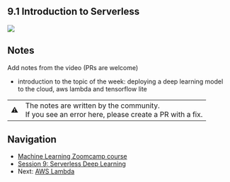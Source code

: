 
## 9.1 Introduction to Serverless

<a href="https://www.youtube.com/watch?v=JLIVwIsU6RA&list=PL3MmuxUbc_hIhxl5Ji8t4O6lPAOpHaCLR"><img src="images/thumbnail-9-01.jpg"></a>
 




## Notes

Add notes from the video (PRs are welcome)

* introduction to the topic of the week: deploying a deep learning model to the cloud, aws lambda and tensorflow lite

<table>
   <tr>
      <td>⚠️</td>
      <td>
         The notes are written by the community. <br>
         If you see an error here, please create a PR with a fix.
      </td>
   </tr>
</table>


## Navigation

* [Machine Learning Zoomcamp course](../)
* [Session 9: Serverless Deep Learning](./)
* Next: [AWS Lambda](02-aws-lambda.md)
